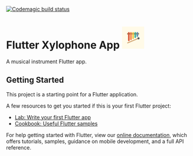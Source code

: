 [![Codemagic build status](https://api.codemagic.io/apps/5fe0dab715bfd1fb13fbc620/5fe0dab715bfd1fb13fbc61f/status_badge.svg)](https://codemagic.io/apps/5fe0dab715bfd1fb13fbc620/5fe0dab715bfd1fb13fbc61f/latest_build)

# Flutter Xylophone App <img src="./appstore.png" data-canonical-src="./appstore" width="60" height="60" />

A musical instrument Flutter app.

## Getting Started

This project is a starting point for a Flutter application.

A few resources to get you started if this is your first Flutter project:

- [Lab: Write your first Flutter app](https://flutter.dev/docs/get-started/codelab)
- [Cookbook: Useful Flutter samples](https://flutter.dev/docs/cookbook)

For help getting started with Flutter, view our
[online documentation](https://flutter.dev/docs), which offers tutorials,
samples, guidance on mobile development, and a full API reference.
